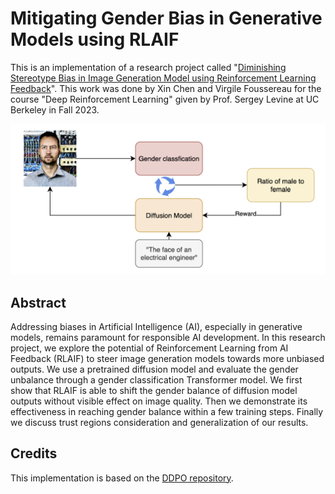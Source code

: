 # Mitigating Gender Bias in Generative Models using RLAIF

This is an implementation of a research project called "[Diminishing Stereotype Bias in Image Generation Model using Reinforcement Learning Feedback](https://virgile-foussereau.github.io/pdf/RLAIF.pdf)". This work was done by Xin Chen and Virgile Foussereau for the course "Deep Reinforcement Learning" given by Prof. Sergey Levine at UC Berkeley in Fall 2023.

![DDPO](workflow.png)

## Abstract

Addressing biases in Artificial Intelligence (AI), especially in generative models, remains paramount for responsible AI development. In this research project, we explore the potential of Reinforcement Learning from AI Feedback (RLAIF) to steer image generation models towards more unbiased outputs. We use a pretrained diffusion model and evaluate the gender unbalance through a gender classification Transformer model. We first show that RLAIF is able to shift the gender balance of diffusion model outputs without visible effect on image quality. Then we demonstrate its effectiveness in reaching gender balance within a few training steps. Finally we discuss trust regions consideration and generalization of our results. 


## Credits

This implementation is based on the [DDPO repository](https://github.com/kvablack/ddpo-pytorch).
